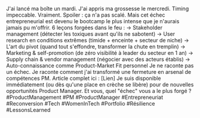 J'ai lancé ma boîte un mardi. J'ai appris ma grossesse le mercredi.
Timing impeccable. Vraiment.
Spoiler : ça n'a pas scalé. Mais cet échec entrepreneurial est devenu le bootcamp le plus intense que je n'aurais jamais pu m'offrir.
6 leçons forgées dans le feu :
→ Stakeholder management (détecter les toxiques avant qu'ils ne sabotent)
→ User research en conditions extrêmes (timide + enceinte + secteur de niche)
→ L'art du pivot (quand tout s'effondre, transformer la chute en tremplin)
→ Marketing & self-promotion (de zéro visibilité à leader du secteur en 1 an)
→ Supply chain & vendor management (négocier avec des acteurs établis)
→ Auto-connaissance comme Product-Market Fit personnel
Je ne raconte pas un échec. Je raconte comment j'ai transformé une fermeture en arsenal de compétences PM.
Article complet ici : [Lien]
Je suis disponible immédiatement (ou dès qu'une place en crèche se libère) pour de nouvelles opportunités Product Manager.
Et vous, quel "échec" vous a le plus forgé ?
#ProductManagement #PM #ProductManager #Entrepreneuriat #Reconversion #Tech #WomenInTech #Portfolio #Résilience #LessonsLearned
